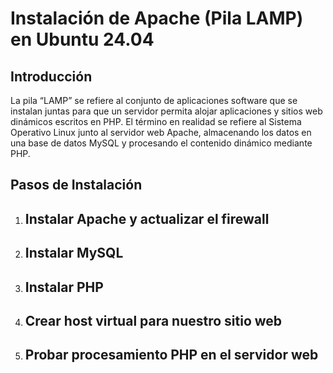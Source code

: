 # Instalación de Apache (Pila LAMP) en Ubuntu 24.04

## Introducción
La pila “LAMP” se refiere al conjunto de aplicaciones software que se instalan juntas para que un servidor permita alojar aplicaciones y sitios web dinámicos escritos en PHP. 
El término en realidad se refiere al Sistema Operativo Linux junto al servidor web Apache, almacenando los datos en una base de datos MySQL y procesando el contenido dinámico mediante PHP.

## Pasos de Instalación
1. **Instalar Apache y actualizar el firewall**  
   ------------------------------------------------------

3. **Instalar MySQL**  
   ----------------------------------------------
4. **Instalar PHP**  
   -------------------------------------------

5. **Crear host virtual para nuestro sitio web**
   ---------------------------------------

7. **Probar procesamiento PHP en el servidor web**
   -------------------------------
